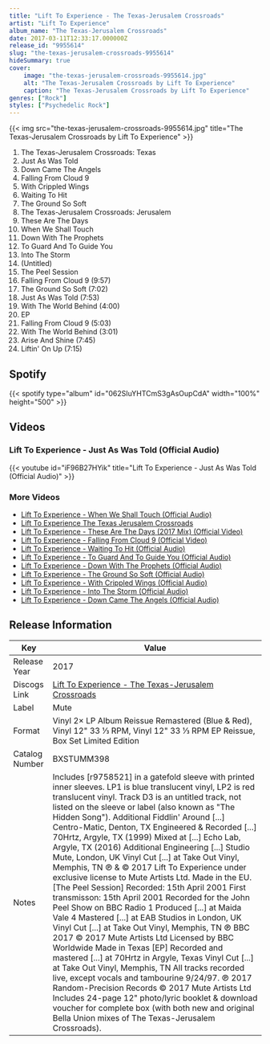 ```yaml
---
title: "Lift To Experience - The Texas-Jerusalem Crossroads"
artist: "Lift To Experience"
album_name: "The Texas-Jerusalem Crossroads"
date: 2017-03-11T12:33:17.000000Z
release_id: "9955614"
slug: "the-texas-jerusalem-crossroads-9955614"
hideSummary: true
cover:
    image: "the-texas-jerusalem-crossroads-9955614.jpg"
    alt: "The Texas-Jerusalem Crossroads by Lift To Experience"
    caption: "The Texas-Jerusalem Crossroads by Lift To Experience"
genres: ["Rock"]
styles: ["Psychedelic Rock"]
---
```


{{< img src="the-texas-jerusalem-crossroads-9955614.jpg" title="The Texas-Jerusalem Crossroads by Lift To Experience" >}}

<!-- section break -->

1. The Texas-Jerusalem Crossroads: Texas
2. Just As Was Told
3. Down Came The Angels
4. Falling From Cloud 9
5. With Crippled Wings
6. Waiting To Hit
7. The Ground So Soft
8. The Texas-Jerusalem Crossroads: Jerusalem
9. These Are The Days
10. When We Shall Touch
11. Down With The Prophets
12. To Guard And To Guide You
13. Into The Storm
14. (Untitled)
15. The Peel Session
16. Falling From Cloud 9 (9:57)
17. The Ground So Soft (7:02)
18. Just As Was Told (7:53)
19. With The World Behind (4:00)
20. EP
21. Falling From Cloud 9 (5:03)
22. With The World Behind (3:01)
23. Arise And Shine (7:45)
24. Liftin' On Up (7:15)

<!-- section break -->


## Spotify
{{< spotify type="album" id="062SIuYHTCmS3gAsOupCdA" width="100%" height="500" >}}



## Videos
### Lift To Experience - Just As Was Told (Official Audio)
{{< youtube id="iF96B27HYik" title="Lift To Experience - Just As Was Told (Official Audio)" >}}<br>

### More Videos

- [Lift To Experience - When We Shall Touch (Official Audio)](https://www.youtube.com/watch?v=sthmEkUjACM)
- [Lift To Experience   The Texas Jerusalem Crossroads](https://www.youtube.com/watch?v=RebkScGC2JE)
- [Lift To Experience - These Are The Days (2017 Mix) (Official Video)](https://www.youtube.com/watch?v=FbBPve8A6yI)
- [Lift To Experience - Falling From Cloud 9 (Official Video)](https://www.youtube.com/watch?v=bWWzcgsutdk)
- [Lift To Experience - Waiting To Hit (Official Audio)](https://www.youtube.com/watch?v=sZ28bBvKjig)
- [Lift To Experience - To Guard And To Guide You (Official Audio)](https://www.youtube.com/watch?v=xOgkUe2437o)
- [Lift To Experience - Down With The Prophets (Official Audio)](https://www.youtube.com/watch?v=PyrSp4Y1LVE)
- [Lift To Experience - The Ground So Soft (Official Audio)](https://www.youtube.com/watch?v=uNRHftDc1Eo)
- [Lift To Experience - With Crippled Wings (Official Audio)](https://www.youtube.com/watch?v=xFRGO2VxpoM)
- [Lift To Experience - Into The Storm (Official Audio)](https://www.youtube.com/watch?v=jJ_gE0SrG94)
- [Lift To Experience - Down Came The Angels (Official Audio)](https://www.youtube.com/watch?v=5_grjHE5wq8)


## Release Information
|  Key           | Value                                                |
| ---------------| ---------------------------------------------------- |
| Release Year   | 2017                                   |
| Discogs Link   | [Lift To Experience - The Texas-Jerusalem Crossroads](https://www.discogs.com/release/9955614-Lift-To-Experience-The-Texas-Jerusalem-Crossroads) |
| Label          | Mute |
| Format         | Vinyl 2× LP Album Reissue Remastered (Blue & Red), Vinyl 12" 33 ⅓ RPM, Vinyl 12" 33 ⅓ RPM EP Reissue, Box Set Limited Edition |
| Catalog Number | BXSTUMM398 |
| Notes | Includes [r9758521] in a gatefold sleeve with printed inner sleeves.  LP1 is blue translucent vinyl, LP2 is red translucent vinyl. Track D3 is an untitled track, not listed on the sleeve or label (also known as "The Hidden Song"). Additional Fiddlin' Around [...] Centro-Matic, Denton, TX Engineered & Recorded [...] 70Hrtz, Argyle, TX (1999) Mixed at [...] Echo Lab, Argyle, TX (2016) Additional Engineering [...] Studio Mute, London, UK Vinyl Cut [...] at Take Out Vinyl, Memphis, TN ℗ & © 2017 Lift To Experience under exclusive license to Mute Artists Ltd. Made in the EU.  [The Peel Session] Recorded: 15th April 2001 First transmisson: 15th April 2001 Recorded for the John Peel Show on BBC Radio 1 Produced [...] at Maida Vale 4 Mastered [...] at EAB Studios in London, UK Vinyl Cut [...] at Take Out Vinyl, Memphis, TN ℗ BBC 2017 © 2017 Mute Artists Ltd Licensed by BBC Worldwide Made in Texas  [EP] Recorded and mastered [...] at 70Hrtz in Argyle, Texas Vinyl Cut [...] at Take Out Vinyl, Memphis, TN All tracks recorded live, except vocals and tambourine 9/24/97.  ℗ 2017 Random-Precision Records © 2017 Mute Artists Ltd  Includes 24-page 12" photo/lyric booklet & download voucher for complete box (with both new and original Bella Union mixes of The Texas-Jerusalem Crossroads). |